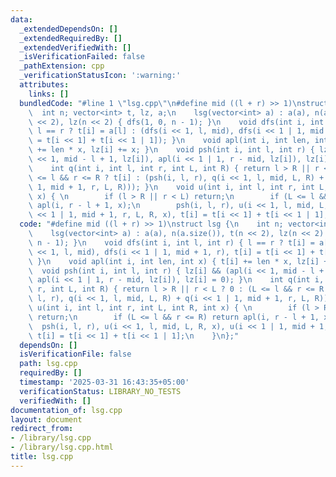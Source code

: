 ```yaml
---
data:
  _extendedDependsOn: []
  _extendedRequiredBy: []
  _extendedVerifiedWith: []
  _isVerificationFailed: false
  _pathExtension: cpp
  _verificationStatusIcon: ':warning:'
  attributes:
    links: []
  bundledCode: "#line 1 \"lsg.cpp\"\n#define mid ((l + r) >> 1)\nstruct lsg {\n  \
    \  int n; vector<int> t, lz, a;\n    lsg(vector<int> a) : a(a), n(a.size()), t(n\
    \ << 2), lz(n << 2) { dfs(1, 0, n - 1); }\n    void dfs(int i, int l, int r) {\
    \ l == r ? t[i] = a[l] : (dfs(i << 1, l, mid), dfs(i << 1 | 1, mid + 1, r), t[i]\
    \ = t[i << 1] + t[i << 1 | 1]); }\n    void apl(int i, int len, int x) { t[i]\
    \ += len * x, lz[i] += x; }\n    void psh(int i, int l, int r) { lz[i] && (apl(i\
    \ << 1, mid - l + 1, lz[i]), apl(i << 1 | 1, r - mid, lz[i]), lz[i] = 0); }\n\
    \    int q(int i, int l, int r, int L, int R) { return l > R || r < L ? 0 : (L\
    \ <= l && r <= R ? t[i] : (psh(i, l, r), q(i << 1, l, mid, L, R) + q(i << 1 |\
    \ 1, mid + 1, r, L, R))); }\n    void u(int i, int l, int r, int L, int R, int\
    \ x) { \n        if (l > R || r < L) return;\n        if (L <= l && r <= R) return\
    \ apl(i, r - l + 1, x);\n        psh(i, l, r), u(i << 1, l, mid, L, R, x), u(i\
    \ << 1 | 1, mid + 1, r, L, R, x), t[i] = t[i << 1] + t[i << 1 | 1];\n    }\n};\n"
  code: "#define mid ((l + r) >> 1)\nstruct lsg {\n    int n; vector<int> t, lz, a;\n\
    \    lsg(vector<int> a) : a(a), n(a.size()), t(n << 2), lz(n << 2) { dfs(1, 0,\
    \ n - 1); }\n    void dfs(int i, int l, int r) { l == r ? t[i] = a[l] : (dfs(i\
    \ << 1, l, mid), dfs(i << 1 | 1, mid + 1, r), t[i] = t[i << 1] + t[i << 1 | 1]);\
    \ }\n    void apl(int i, int len, int x) { t[i] += len * x, lz[i] += x; }\n  \
    \  void psh(int i, int l, int r) { lz[i] && (apl(i << 1, mid - l + 1, lz[i]),\
    \ apl(i << 1 | 1, r - mid, lz[i]), lz[i] = 0); }\n    int q(int i, int l, int\
    \ r, int L, int R) { return l > R || r < L ? 0 : (L <= l && r <= R ? t[i] : (psh(i,\
    \ l, r), q(i << 1, l, mid, L, R) + q(i << 1 | 1, mid + 1, r, L, R))); }\n    void\
    \ u(int i, int l, int r, int L, int R, int x) { \n        if (l > R || r < L)\
    \ return;\n        if (L <= l && r <= R) return apl(i, r - l + 1, x);\n      \
    \  psh(i, l, r), u(i << 1, l, mid, L, R, x), u(i << 1 | 1, mid + 1, r, L, R, x),\
    \ t[i] = t[i << 1] + t[i << 1 | 1];\n    }\n};"
  dependsOn: []
  isVerificationFile: false
  path: lsg.cpp
  requiredBy: []
  timestamp: '2025-03-31 16:43:35+05:00'
  verificationStatus: LIBRARY_NO_TESTS
  verifiedWith: []
documentation_of: lsg.cpp
layout: document
redirect_from:
- /library/lsg.cpp
- /library/lsg.cpp.html
title: lsg.cpp
---
```

